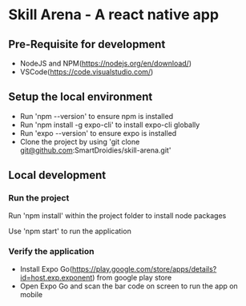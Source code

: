 # Skill Arena - A react native app

## Pre-Requisite for development

- NodeJS and NPM(https://nodejs.org/en/download/)
- VSCode(https://code.visualstudio.com/)
  
## Setup the local environment

- Run 'npm --version' to ensure npm is installed
- Run 'npm install -g expo-cli' to install expo-cli globally
- Run 'expo --version' to ensure expo is installed
- Clone the project by using 'git clone git@github.com:SmartDroidies/skill-arena.git'

## Local development

### Run the project

Run 'npm install' within the project folder to install node packages

Use 'npm start' to run the application

### Verify the application

- Install Expo Go(https://play.google.com/store/apps/details?id=host.exp.exponent) from google play store
- Open Expo Go and scan the bar code on screen to run the app on mobile
